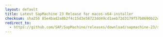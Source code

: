 ```yaml
---
layout: default
title: Latest SapMachine 23 Release for macos-x64-installer
checksum: sha256 85e4bad2a8b2f4c15d3e58723dd49cd1aeb72d3179f57b0690b22d76dbfae7ef
redirect_to:
  - https://github.com/SAP/SapMachine/releases/download/sapmachine-23/sapmachine-jre-23_macos-x64_bin.dmg
---
```

